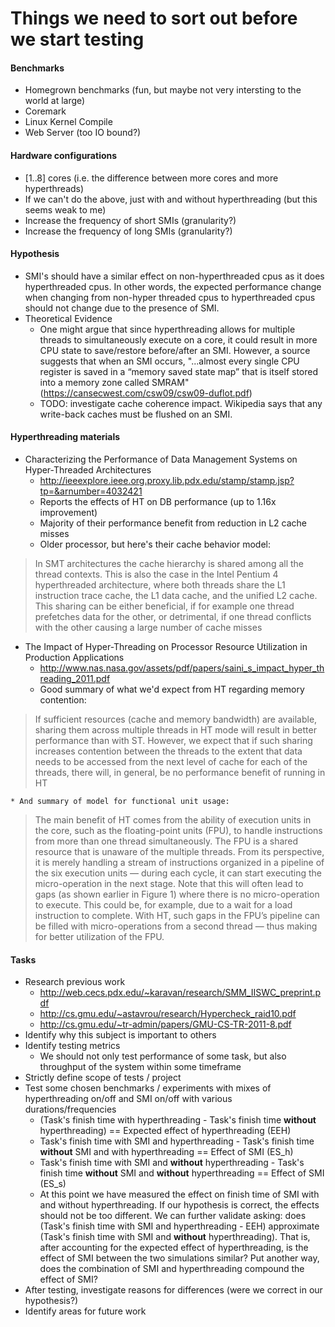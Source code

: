 Things we need to sort out before we start testing
==================================================

#### Benchmarks
  + Homegrown benchmarks (fun, but maybe not very intersting to the world at
    large)
  + Coremark
  + Linux Kernel Compile
  + Web Server (too IO bound?)

#### Hardware configurations
  + [1..8] cores (i.e. the difference between more cores and more hyperthreads)
  + If we can't do the above, just with and without hyperthreading (but this
    seems weak to me)
  + Increase the frequency of short SMIs (granularity?)
  + Increase the frequency of long SMIs (granularity?)

#### Hypothesis
  + SMI's should have a similar effect on non-hyperthreaded cpus as it does hyperthreaded cpus.  In other words, 
    the expected performance change when changing from non-hyper threaded cpus to hyperthreaded cpus should 
    not change due to the presence of SMI.
  + Theoretical Evidence 
    * One might argue that since hyperthreading allows for multiple threads to simultaneously execute on a core, it could result in more CPU state to save/restore before/after an SMI. However, a source suggests that when an SMI occurs, "...almost every single CPU register is saved in a “memory saved state map” that is itself stored into a memory zone called SMRAM" (https://cansecwest.com/csw09/csw09-duflot.pdf)
    * TODO: investigate cache coherence impact. Wikipedia says that any write-back caches must be flushed on an SMI. 

#### Hyperthreading materials
  + Characterizing the Performance of Data Management Systems on Hyper-Threaded Architectures 
    * http://ieeexplore.ieee.org.proxy.lib.pdx.edu/stamp/stamp.jsp?tp=&arnumber=4032421
    * Reports the effects of HT on DB performance (up to 1.16x improvement) 
    * Majority of their performance benefit from reduction in L2 cache misses 
    * Older processor, but here's their cache behavior model: 

> In SMT architectures the cache
> hierarchy is shared among all the thread contexts. This
> is also the case in the Intel Pentium 4 hyperthreaded
> architecture, where both threads share the L1
> instruction trace cache, the L1 data cache, and the
> unified L2 cache. This sharing can be either beneficial,
> if for example one thread prefetches data for the other,
> or detrimental, if one thread conflicts with the other
> causing a large number of cache misses

  + The Impact of Hyper-Threading on Processor Resource Utilization in Production Applications
    * http://www.nas.nasa.gov/assets/pdf/papers/saini_s_impact_hyper_threading_2011.pdf
    * Good summary of what we'd expect from HT regarding memory contention: 

> If sufficient resources (cache and memory bandwidth) are available, 
> sharing them across multiple threads in HT mode will result in better 
> performance than with ST. However, we expect that if such sharing increases 
> contention between the threads to the extent that data needs to be accessed 
> from the next level of cache for each of the threads, there will, in general, 
> be no performance benefit of running in HT

    * And summary of model for functional unit usage: 

> The main benefit of HT comes from the ability of
> execution units in the core, such as the floating-point units
> (FPU), to handle instructions from more than one thread
> simultaneously. The FPU is a shared resource that is
> unaware of the multiple threads. From its perspective, it is merely 
> handling a stream of instructions organized in a pipeline of the six 
> execution units — during each cycle, it can
> start executing the micro-operation in the next stage. Note
> that this will often lead to gaps (as shown earlier in Figure 1)
> where there is no micro-operation to execute. This could be,
> for example, due to a wait for a load instruction to complete.
> With HT, such gaps in the FPU’s pipeline can be filled with 
> micro-operations from a second thread — thus making for
> better utilization of the FPU.


#### Tasks
  + Research previous work
    * http://web.cecs.pdx.edu/~karavan/research/SMM_IISWC_preprint.pdf
    * http://cs.gmu.edu/~astavrou/research/Hypercheck_raid10.pdf
    * http://cs.gmu.edu/~tr-admin/papers/GMU-CS-TR-2011-8.pdf
  + Identify why this subject is important to others  
  + Identify testing metrics 
    * We should not only test performance of some task, but also throughput of the system within some timeframe 
  + Strictly define scope of tests / project 
  + Test some chosen benchmarks / experiments with mixes of hyperthreading on/off and SMI on/off with various durations/frequencies 
    * (Task's finish time with hyperthreading - Task's finish time **without** hyperthreading) == Expected effect of hyperthreading (EEH)
    * Task's finish time with SMI and hyperthreading - Task's finish time **without** SMI and with hyperthreading == Effect of SMI (ES_h)
    * Task's finish time with SMI and **without** hyperthreading - Task's finish time **without** SMI and **without** hyperthreading == Effect of SMI (ES_s)
    * At this point we have measured the effect on finish time of SMI with and without hyperthreading. If our hypothesis is correct, the effects should not be too different. We can further validate asking: does (Task's finish time with SMI and hyperthreading - EEH) approximate (Task's finish time with SMI and **without** hyperthreading). That is, after accounting for the expected effect of hyperthreading, is the effect of SMI between the two simulations similar? Put another way, does the combination of SMI and hyperthreading compound the effect of SMI? 
  + After testing, investigate reasons for differences (were we correct in our hypothesis?) 
  + Identify areas for future work 
  
  

